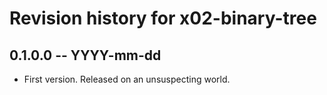 # Revision history for x02-binary-tree

## 0.1.0.0 -- YYYY-mm-dd

* First version. Released on an unsuspecting world.
